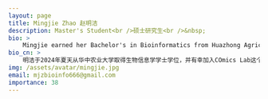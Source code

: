 ```yaml
---
layout: page
title: Mingjie Zhao 赵明洁
description: Master's Student<br />硕士研究生<br />&nbsp;
bio: >
    Mingjie earned her Bachelor's in Bioinformatics from Huazhong Agricultural University in the summer of 2024 and was fortunate to join the research family at COmics Lab. She is deeply passionate about bioinformatics and eager to explore the frontiers of human knowledge. In her personal life, she enjoys playing video games, badminton, and binge-watching TV shows. She adores cats, dogs, and all cute stuff!
bio_cn: >
    明洁于2024年夏天从华中农业大学取得生物信息学学士学位，并有幸加入COmics Lab这个科研大家庭。她对于生物信息学抱有极大的热忱，渴望去探索人类的边界。在生活中，她喜欢打游戏，打羽毛球以及刷美剧，她非常喜欢小猫小狗大猫大狗和一切可爱的事物！
img: /assets/avatar/mingjie.jpg
email: mjzbioinfo666@gmail.com
importance: 38
---
```


